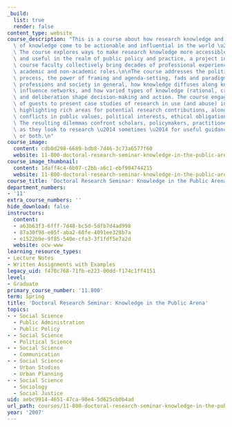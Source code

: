 ```yaml
---
_build:
  list: true
  render: false
content_type: website
course_description: "This is a course about how research knowledge and other types\
  \ of knowledge come to be actionable and influential in the world \u2014 or not.\
  \ The course explores ways to make research knowledge more accessible, credible,\
  \ and useful in the realm of public policy and practice, a project in which the\
  \ course faculty collectively bring decades of professional experience, in both\
  \ academic and non-academic roles.\n\nThe course addresses the politics of the policymaking\
  \ process, the power of framing and agenda-setting, fads and paradigms in the design\
  \ professions and society in general, how knowledge diffuses along knowledge and\
  \ influence networks, and how varied types of knowledge (rational, craft, other)\
  \ and deliberation shape decision-making and action. The course engages a number\
  \ of guests to present case studies of research in use (and abuse) in varied fields,\
  \ highlighting rich areas for potential research contributions, along with major\
  \ conflicts in public values, political interests, ethical obligations, and more.\
  \ The resulting dilemmas confront scholars, policymakers, practitioners, and others\
  \ as they look to research \u2014 sometimes \u2014 for useful guidance, influence,\
  \ or both.\n"
course_image:
  content: cdb0d298-6689-bdb8-7d46-3c73a6577f60
  website: 11-800-doctoral-research-seminar-knowledge-in-the-public-arena-spring-2007
course_image_thumbnail:
  content: 1daff4c4-6b07-c2bb-a6c1-ebf904744215
  website: 11-800-doctoral-research-seminar-knowledge-in-the-public-arena-spring-2007
course_title: 'Doctoral Research Seminar: Knowledge in the Public Arena'
department_numbers:
- '11'
extra_course_numbers: ''
hide_download: false
instructors:
  content:
  - a63b63f3-6fff-7d48-bc5d-5dfb7d4ad998
  - 87a30f98-e05f-aba2-68fe-4091ee328b7a
  - e1522b9e-9f85-540e-cfa3-3f1fdf5e7a2d
  website: ocw-www
learning_resource_types:
- Lecture Notes
- Written Assignments with Examples
legacy_uid: f470c768-71fb-e223-00dd-f174c1ff4151
level:
- Graduate
primary_course_number: '11.800'
term: Spring
title: 'Doctoral Research Seminar: Knowledge in the Public Arena'
topics:
- - Social Science
  - Public Administration
  - Public Policy
- - Social Science
  - Political Science
- - Social Science
  - Communication
- - Social Science
  - Urban Studies
  - Urban Planning
- - Social Science
  - Sociology
  - Social Justice
uid: aebc9914-4651-47ca-90e4-5d625cb0b4ad
url_path: courses/11-800-doctoral-research-seminar-knowledge-in-the-public-arena-spring-2007
year: '2007'
---
```

